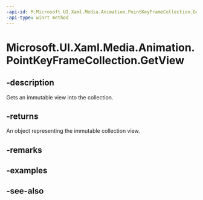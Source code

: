 ```yaml
---
-api-id: M:Microsoft.UI.Xaml.Media.Animation.PointKeyFrameCollection.GetView
-api-type: winrt method
---
```


<!-- Method syntax
public Windows.Foundation.Collections.IVectorView<Windows.UI.Xaml.Media.Animation.PointKeyFrame> GetView()
-->

# Microsoft.UI.Xaml.Media.Animation.PointKeyFrameCollection.GetView

## -description
Gets an immutable view into the collection.

## -returns
An object representing the immutable collection view.

## -remarks

## -examples

## -see-also
